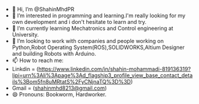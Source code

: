 - 👋 Hi, I’m @ShahinMhdPR
- 👀 I’m interested in programming and learning.I'm really looking for my own development and i don't hesitate to learn and try.
- 🌱 I’m currently learning Mechatronics and Control engineering at University.
- 💞️ I’m looking to work with companies and people working on Python,Robot Operating System(ROS),SOLIDWORKS,Altium Designer and building Robots with Arduino.
- 📫 How to reach me:
- Linkdin = (https://www.linkedin.com/in/shahin-mohammadi-819136319?lipi=urn%3Ali%3Apage%3Ad_flagship3_profile_view_base_contact_details%3Bom5fn8uMRtatS%2FyCNjnaTQ%3D%3D)
- Gmail = (shahinmhd8213@gmail.com)
- 😄 Pronouns: Bookworm, Hardworker.

<!---
ShahinMhdPR/ShahinMhdPR is a ✨ special ✨ repository because its `README.md` (this file) appears on your GitHub profile.
You can click the Preview link to take a look at your changes.
--->
